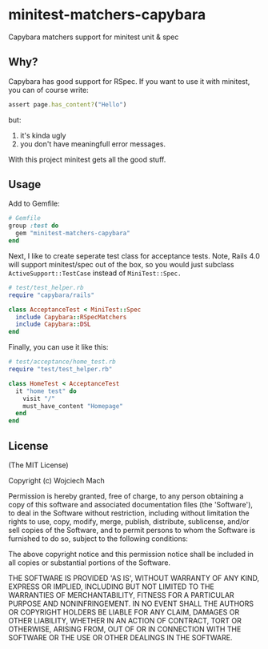 # minitest-matchers-capybara

Capybara matchers support for minitest unit & spec

## Why?

Capybara has good support for RSpec. If you want to use it with minitest,
you can of course write:

```ruby
assert page.has_content?("Hello")
```

but:
  1) it's kinda ugly
  2) you don't have meaningfull error messages.

With this project minitest gets all the good stuff.

## Usage

Add to Gemfile:

```ruby
# Gemfile
group :test do
  gem "minitest-matchers-capybara"
end
```

Next, I like to create seperate test class for acceptance tests.
Note, Rails 4.0 will support minitest/spec out of the box, so you would just
subclass `ActiveSupport::TestCase` instead of `MiniTest::Spec.`

```ruby
# test/test_helper.rb
require "capybara/rails"

class AcceptanceTest < MiniTest::Spec
  include Capybara::RSpecMatchers
  include Capybara::DSL
end
```

Finally, you can use it like this:

```ruby
# test/acceptance/home_test.rb
require "test/test_helper.rb"

class HomeTest < AcceptanceTest
  it "home test" do
    visit "/"
    must_have_content "Homepage"
  end
end
```

## License

(The MIT License)

Copyright (c) Wojciech Mach

Permission is hereby granted, free of charge, to any person obtaining
a copy of this software and associated documentation files (the
'Software'), to deal in the Software without restriction, including
without limitation the rights to use, copy, modify, merge, publish,
distribute, sublicense, and/or sell copies of the Software, and to
permit persons to whom the Software is furnished to do so, subject to
the following conditions:

The above copyright notice and this permission notice shall be
included in all copies or substantial portions of the Software.

THE SOFTWARE IS PROVIDED 'AS IS', WITHOUT WARRANTY OF ANY KIND,
EXPRESS OR IMPLIED, INCLUDING BUT NOT LIMITED TO THE WARRANTIES OF
MERCHANTABILITY, FITNESS FOR A PARTICULAR PURPOSE AND NONINFRINGEMENT.
IN NO EVENT SHALL THE AUTHORS OR COPYRIGHT HOLDERS BE LIABLE FOR ANY
CLAIM, DAMAGES OR OTHER LIABILITY, WHETHER IN AN ACTION OF CONTRACT,
TORT OR OTHERWISE, ARISING FROM, OUT OF OR IN CONNECTION WITH THE
SOFTWARE OR THE USE OR OTHER DEALINGS IN THE SOFTWARE.

